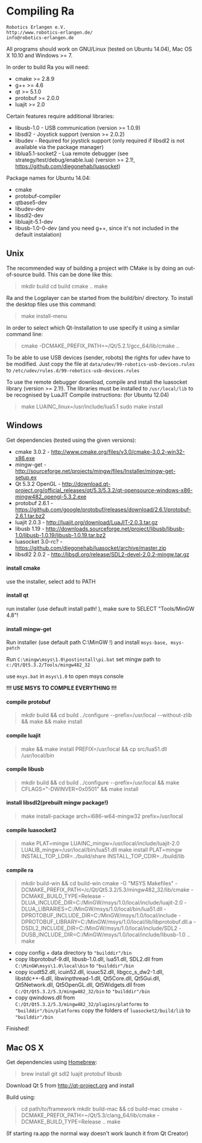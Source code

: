 # Compiling Ra

    Robotics Erlangen e.V.
    http://www.robotics-erlangen.de/
    info@robotics-erlangen.de


All programs should work on GNU/Linux (tested on Ubuntu 14.04), Mac OS X 10.10 and Windows >= 7.

In order to build Ra you will need:
 * cmake >= 2.8.9
 * g++ >= 4.6
 * qt >= 5.1.0
 * protobuf >= 2.0.0
 * luajit >= 2.0

Certain features require additional libraries:
 * libusb-1.0 - USB communication (version >= 1.0.9)
 * libsdl2 - Joystick support (version >= 2.0.2)
 * libudev - Required for joystick support (only required if libsdl2 is not available via the package manager)
 * liblua5.1-socket2 - Lua remote debugger (see strategy/test/debug/enable.lua) (version >= 2.1!, https://github.com/diegonehab/luasocket)

Package names for Ubuntu 14.04:
* cmake
* protobuf-compiler
* qtbase5-dev
* libudev-dev
* libsdl2-dev
* libluajit-5.1-dev
* libusb-1.0-0-dev
(and you need g++, since it's not included in the default instalation)

## Unix
The recommended way of building a project with CMake is by doing an
out-of-source build. This can be done like this:

> mkdir build
> cd build
> cmake ..
> make

Ra and the Logplayer can be started from the build/bin/ directory.
To install the desktop files use this command:
> make install-menu

In order to select which Qt-Installation to use specify it using a similar command line:
> cmake -DCMAKE_PREFIX_PATH=~/Qt/5.2.1/gcc_64/lib/cmake ..

To be able to use USB devices (sender, robots) the rights for udev have to be modified.
Just copy the file at `data/udev/99-robotics-usb-devices.rules` to `/etc/udev/rules.d/99-robotics-usb-devices.rules`

To use the remote debugger download, compile and install the luasocket library (version >= 2.1!). The libraries must be installed to `/usr/local/lib` to be recognised by LuaJIT
Compile instructions: (for Ubuntu 12.04)
> make LUAINC_linux=/usr/include/lua5.1
> sudo make install

## Windows
Get dependencies (tested using the given versions):
* cmake 3.0.2 - http://www.cmake.org/files/v3.0/cmake-3.0.2-win32-x86.exe
* mingw-get - http://sourceforge.net/projects/mingw/files/Installer/mingw-get-setup.ex
* Qt 5.3.2 OpenGL - http://download.qt-project.org/official_releases/qt/5.3/5.3.2/qt-opensource-windows-x86-mingw482_opengl-5.3.2.exe
* protobuf 2.6.1 - https://github.com/google/protobuf/releases/download/2.6.1/protobuf-2.6.1.tar.bz2
* luajit 2.0.3 - http://luajit.org/download/LuaJIT-2.0.3.tar.gz
* libusb 1.19 - http://downloads.sourceforge.net/project/libusb/libusb-1.0/libusb-1.0.19/libusb-1.0.19.tar.bz2
* luasocket 3.0-rc? - https://github.com/diegonehab/luasocket/archive/master.zip
* libsdl2 2.0.2 - http://libsdl.org/release/SDL2-devel-2.0.2-mingw.tar.gz

#### install cmake
use the installer, select add to PATH

#### install qt
run installer (use default install path! ), make sure to SELECT "Tools/MinGW 4.8"!

#### install mingw-get
Run installer (use default path C:\MinGW !) and install `msys-base, msys-patch`

Run `C:\mingw\msys\1.0\postinstall\pi.bat` set mingw path to `c:/Qt/Qt5.3.2/Tools/mingw482_32`

use `msys.bat` in `msys\1.0` to open msys console

**!!! USE MSYS TO COMPILE EVERYTHING !!!**

#### compile protobuf
> mkdir build && cd build
> ../configure --prefix=/usr/local --without-zlib && make && make install

#### compile luajit
> make && make install PREFIX=/usr/local && cp src/lua51.dll /usr/local/bin

#### compile libusb
> mkdir build && cd build
> ../configure --prefix=/usr/local && make CFLAGS="-DWINVER=0x0501" && make install

#### install libsdl2(prebuilt mingw package!)
> make install-package arch=i686-w64-mingw32 prefix=/usr/local

#### compile luasocket2
> make PLAT=mingw LUAINC_mingw=/usr/local/include/luajit-2.0 LUALIB_mingw=/usr/local/bin/lua51.dll
> make install PLAT=mingw INSTALL_TOP_LDIR=../build/share INSTALL_TOP_CDIR=../build/lib

#### compile ra
> mkdir build-win && cd build-win
> cmake -G "MSYS Makefiles" -DCMAKE_PREFIX_PATH=/c/Qt/Qt5.3.2/5.3/mingw482_32/lib/cmake -DCMAKE_BUILD_TYPE=Release -DLUA_INCLUDE_DIR=C:/MinGW/msys/1.0/local/include/luajit-2.0 -DLUA_LIBRARIES=C:/MinGW/msys/1.0/local/bin/lua51.dll -DPROTOBUF_INCLUDE_DIR=C:/MinGW/msys/1.0/local/include -DPROTOBUF_LIBRARY=C:/MinGW/msys/1.0/local/lib/libprotobuf.dll.a -DSDL2_INCLUDE_DIR=C:/MinGW/msys/1.0/local/include/SDL2 -DUSB_INCLUDE_DIR=C:/MinGW/msys/1.0/local/include/libusb-1.0 ..
> make

* copy config + data directory to `"builddir"/bin`
* copy libprotobuf-9.dll, libusb-1.0.dll, lua51.dll, SDL2.dll from `C:\MinGW\msys\1.0\local\bin` to `"builddir"/bin`
* copy icudt52.dll, icuin52.dll, icuuc52.dll, libgcc_s_dw2-1.dll, libstdc++-6.dll, libwinpthread-1.dll,
	Qt5Core.dll, Qt5Gui.dll, Qt5Network.dll, Qt5OpenGL.dll, Qt5Widgets.dll from `C:/Qt/Qt5.3.2/5.3/mingw482_32/bin` to `"builddir"/bin`
* copy qwindows.dll from `C:/Qt/Qt5.3.2/5.3/mingw482_32/plugins/platforms` to `"builddir"/bin/platforms`
	copy the folders of `luasocket2/build/lib` to `"builddir"/bin`

Finished!


## Mac OS X
Get dependencies using [Homebrew](http://brew.sh):
> brew install git sdl2 luajit protobuf libusb

Download Qt 5 from http://qt-project.org and install

Build using:
> cd path/to/framework
> mkdir build-mac && cd build-mac
> cmake -DCMAKE_PREFIX_PATH=~/Qt/5.3/clang_64/lib/cmake -DCMAKE_BUILD_TYPE=Release ..
> make

(If starting ra.app the normal way doesn't work launch it from Qt Creator)
